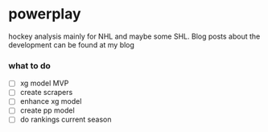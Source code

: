 # powerplay

hockey analysis mainly for NHL and maybe some SHL. Blog posts about the development can be found at my blog

### what to do

- [ ] xg model MVP
- [ ] create scrapers
- [ ] enhance xg model
- [ ] create pp model
- [ ] do rankings current season
